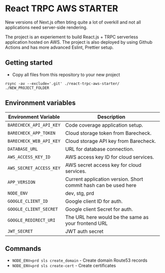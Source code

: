 # React TRPC AWS STARTER

New versions of Next.js often bting quite a lot of overkill and not all applications need server-side rendering.

The project is an experiement to build React.js + TRPC serverless application hosted on AWS. The project is also deployed by using Github Actions and has more advanced Eslint, Prettier setup.

## Getting started

- Copy all files from this repository to your new project

```
rsync -av --exclude='.git' ./react-trpc-aws-starter/ ./NEW_PROJECT_FOLDER
```

## Environment variables

| Environment Variable    | Description                                                     |
| ----------------------- | --------------------------------------------------------------- |
| `BARECHECK_API_API_KEY` | Code coverage application setup.                                |
| `BARECHECK_APP_TOKEN`   | Cloud storage token from Barecheck.                             |
| `BARECHECK_WEB_API_KEY` | Cloud storage API key from Barecheck.                           |
| `DATABASE_URL`          | URL for database connection.                                    |
| `AWS_ACCESS_KEY_ID`     | AWS access key ID for cloud services.                           |
| `AWS_SECRET_ACCESS_KEY` | AWS secret access key for cloud services.                       |
| `APP_VERSION`           | Current application version. Short commit hash can be used here |
| `NODE_ENV`              | dev, stg, prd                                                   |
| `GOOGLE_CLIENT_ID`      | Google client ID for auth.                                      |
| `GOOGLE_CLIENT_SECRET`  | Google client Secret for auth.                                  |
| `GOOGLE_REDIRECT_URI`   | The URL here would be the same as your frontend URL             |
| `JWT_SECRET`            | JWT auth secret                                                 |

## Commands

- `NODE_ENV=prd sls create_domain` - Create domain Route53 records
- `NODE_ENV=prd sls create-cert` - Create certificates
